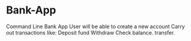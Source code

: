 # Bank-App
Command Line Bank App
User will be able to create a new account
Carry out transactions like:
Deposit fund
Withdraw
Check balance.
transfer.
